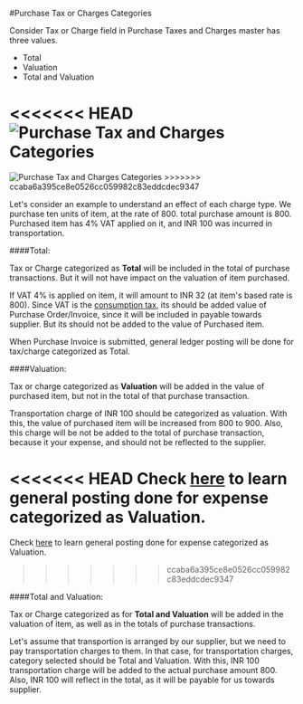 #Purchase Tax or Charges Categories

Consider Tax or Charge field in Purchase Taxes and Charges master has three values.

- Total
- Valuation
- Total and Valuation

<<<<<<< HEAD
<img alt="Purchase Tax and Charges Categories" class="screenshot" src="/docs/assets/img/articles/purchase-other-charges-1.png">
=======
<img alt="Purchase Tax and Charges Categories" class="screenshot" src="{{docs_base_url}}/assets/img/articles/purchase-other-charges-1.png">
>>>>>>> ccaba6a395ce8e0526cc059982c83eddcdec9347

Let's consider an example to understand an effect of each charge type. We purchase ten units of item, at the rate of 800. total purchase amount is 800. Purchased item has 4% VAT applied on it, and INR 100 was incurred in transportation.

####Total:

Tax or Charge categorized as **Total** will be included in the total of purchase transactions. But it will not have impact on the valuation of item purchased.

If VAT 4% is applied on item, it will amount to INR 32 (at item's based rate is 800). Since VAT is the [consumption tax](https://frappe.io/blog/erpnext-features/managing-consumption-tax), its should be added value of Purchase Order/Invoice, since it will be included in payable towards supplier. But its should not be added to the value of Purchased item.

When Purchase Invoice is submitted, general ledger posting will be done for tax/charge categorized as Total.

####Valuation:

Tax or charge categorized as **Valuation** will be added in the value of purchased item, but not in the total of that purchase transaction.

Transportation charge of INR 100 should be categorized as valuation. With this, the value of purchased item will be increased from 800 to 900. Also, this charge will be not be added to the total of purchase transaction, because it your expense, and should not be reflected to the supplier.

<<<<<<< HEAD
Check [here](/docs/user/manual/en/stock/accounting-of-inventory-stock/perpetual-inventory.html) to learn general posting done for expense categorized as Valuation.
=======
Check [here]({{docs_base_url}}/user/manual/en/stock/accounting-of-inventory-stock/perpetual-inventory.html) to learn general posting done for expense categorized as Valuation.
>>>>>>> ccaba6a395ce8e0526cc059982c83eddcdec9347

####Total and Valuation:

Tax or Charge categorized as for **Total and Valuation** will be added in the valuation of item, as well as in the totals of purchase transactions.

Let's assume that transportion is arranged by our supplier, but we need to pay transportation charges to them. In that case, for transportation charges, category selected should be Total and Valuation. With this, INR 100 transportation charge will be added to the actual purchase amount 800. Also, INR 100 will reflect in the total, as it will be payable for us towards supplier.